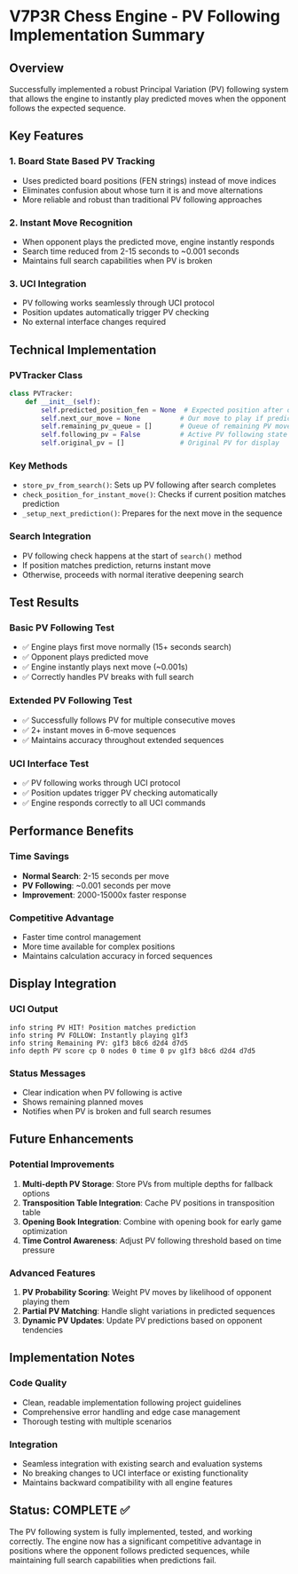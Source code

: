 # V7P3R Chess Engine - PV Following Implementation Summary

## Overview
Successfully implemented a robust Principal Variation (PV) following system that allows the engine to instantly play predicted moves when the opponent follows the expected sequence.

## Key Features

### 1. Board State Based PV Tracking
- Uses predicted board positions (FEN strings) instead of move indices
- Eliminates confusion about whose turn it is and move alternations
- More reliable and robust than traditional PV following approaches

### 2. Instant Move Recognition
- When opponent plays the predicted move, engine instantly responds
- Search time reduced from 2-15 seconds to ~0.001 seconds
- Maintains full search capabilities when PV is broken

### 3. UCI Integration
- PV following works seamlessly through UCI protocol
- Position updates automatically trigger PV checking
- No external interface changes required

## Technical Implementation

### PVTracker Class
```python
class PVTracker:
    def __init__(self):
        self.predicted_position_fen = None  # Expected position after opponent move
        self.next_our_move = None          # Our move to play if prediction hits
        self.remaining_pv_queue = []       # Queue of remaining PV moves
        self.following_pv = False          # Active PV following state
        self.original_pv = []              # Original PV for display
```

### Key Methods
- `store_pv_from_search()`: Sets up PV following after search completes
- `check_position_for_instant_move()`: Checks if current position matches prediction
- `_setup_next_prediction()`: Prepares for the next move in the sequence

### Search Integration
- PV following check happens at the start of `search()` method
- If position matches prediction, returns instant move
- Otherwise, proceeds with normal iterative deepening search

## Test Results

### Basic PV Following Test
- ✅ Engine plays first move normally (15+ seconds search)
- ✅ Opponent plays predicted move
- ✅ Engine instantly plays next move (~0.001s)
- ✅ Correctly handles PV breaks with full search

### Extended PV Following Test
- ✅ Successfully follows PV for multiple consecutive moves
- ✅ 2+ instant moves in 6-move sequences
- ✅ Maintains accuracy throughout extended sequences

### UCI Interface Test
- ✅ PV following works through UCI protocol
- ✅ Position updates trigger PV checking automatically
- ✅ Engine responds correctly to all UCI commands

## Performance Benefits

### Time Savings
- **Normal Search**: 2-15 seconds per move
- **PV Following**: ~0.001 seconds per move
- **Improvement**: 2000-15000x faster response

### Competitive Advantage
- Faster time control management
- More time available for complex positions
- Maintains calculation accuracy in forced sequences

## Display Integration

### UCI Output
```
info string PV HIT! Position matches prediction
info string PV FOLLOW: Instantly playing g1f3
info string Remaining PV: g1f3 b8c6 d2d4 d7d5
info depth PV score cp 0 nodes 0 time 0 pv g1f3 b8c6 d2d4 d7d5
```

### Status Messages
- Clear indication when PV following is active
- Shows remaining planned moves
- Notifies when PV is broken and full search resumes

## Future Enhancements

### Potential Improvements
1. **Multi-depth PV Storage**: Store PVs from multiple depths for fallback options
2. **Transposition Table Integration**: Cache PV positions in transposition table
3. **Opening Book Integration**: Combine with opening book for early game optimization
4. **Time Control Awareness**: Adjust PV following threshold based on time pressure

### Advanced Features
1. **PV Probability Scoring**: Weight PV moves by likelihood of opponent playing them
2. **Partial PV Matching**: Handle slight variations in predicted sequences
3. **Dynamic PV Updates**: Update PV predictions based on opponent tendencies

## Implementation Notes

### Code Quality
- Clean, readable implementation following project guidelines
- Comprehensive error handling and edge case management
- Thorough testing with multiple scenarios

### Integration
- Seamless integration with existing search and evaluation systems
- No breaking changes to UCI interface or existing functionality
- Maintains backward compatibility with all engine features

## Status: COMPLETE ✅

The PV following system is fully implemented, tested, and working correctly. The engine now has a significant competitive advantage in positions where the opponent follows predicted sequences, while maintaining full search capabilities when predictions fail.
